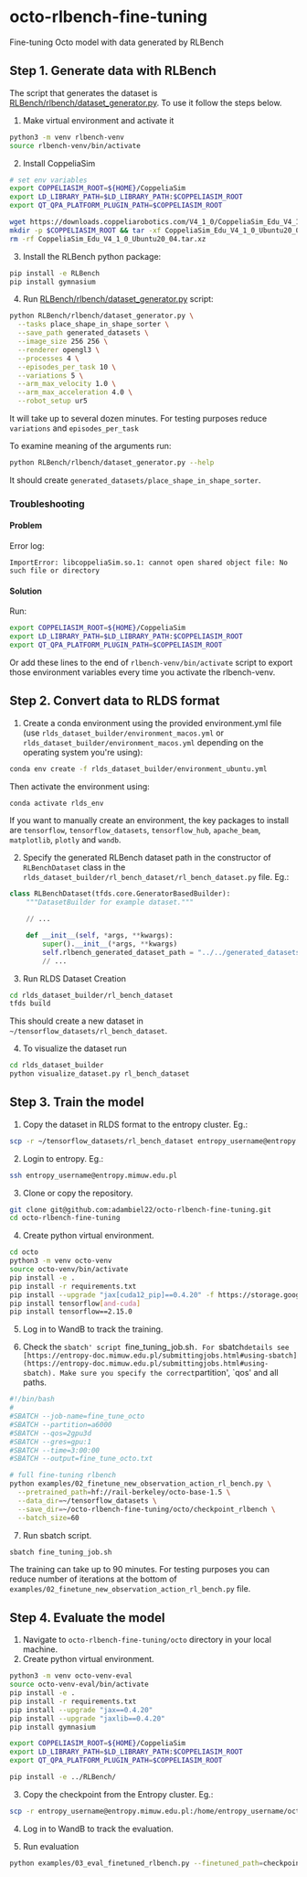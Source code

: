 # octo-rlbench-fine-tuning
Fine-tuning Octo model with data generated by RLBench


## Step 1. Generate data with RLBench

The script that generates the dataset is [RLBench/rlbench/dataset_generator.py](RLBench/rlbench/dataset_generator.py). To use it follow the steps below.

1. Make virtual environment and activate it

```bash
python3 -m venv rlbench-venv
source rlbench-venv/bin/activate
```

2. Install CoppeliaSim

```bash
# set env variables
export COPPELIASIM_ROOT=${HOME}/CoppeliaSim
export LD_LIBRARY_PATH=$LD_LIBRARY_PATH:$COPPELIASIM_ROOT
export QT_QPA_PLATFORM_PLUGIN_PATH=$COPPELIASIM_ROOT

wget https://downloads.coppeliarobotics.com/V4_1_0/CoppeliaSim_Edu_V4_1_0_Ubuntu20_04.tar.xz
mkdir -p $COPPELIASIM_ROOT && tar -xf CoppeliaSim_Edu_V4_1_0_Ubuntu20_04.tar.xz -C $COPPELIASIM_ROOT --strip-components 1
rm -rf CoppeliaSim_Edu_V4_1_0_Ubuntu20_04.tar.xz
```

3. Install the RLBench python package:

```bash
pip install -e RLBench
pip install gymnasium
```

4. Run [RLBench/rlbench/dataset_generator.py](RLBench/rlbench/dataset_generator.py) script:
```bash
python RLBench/rlbench/dataset_generator.py \
  --tasks place_shape_in_shape_sorter \
  --save_path generated_datasets \
  --image_size 256 256 \
  --renderer opengl3 \
  --processes 4 \
  --episodes_per_task 10 \
  --variations 5 \
  --arm_max_velocity 1.0 \
  --arm_max_acceleration 4.0 \
  --robot_setup ur5
```
It will take up to several dozen minutes. For testing purposes reduce `variations` and `episodes_per_task`

To examine meaning of the arguments run:
```bash
python RLBench/rlbench/dataset_generator.py --help
```

It should create `generated_datasets/place_shape_in_shape_sorter`.


### Troubleshooting

#### Problem

Error log:
```
ImportError: libcoppeliaSim.so.1: cannot open shared object file: No such file or directory
```

#### Solution

Run:
```bash
export COPPELIASIM_ROOT=${HOME}/CoppeliaSim
export LD_LIBRARY_PATH=$LD_LIBRARY_PATH:$COPPELIASIM_ROOT
export QT_QPA_PLATFORM_PLUGIN_PATH=$COPPELIASIM_ROOT
```

Or add these lines to the end of `rlbench-venv/bin/activate` script to export those environment variables every time you activate the rlbench-venv.

## Step 2. Convert data to RLDS format

1. Create a conda environment using the provided environment.yml file (use `rlds_dataset_builder/environment_macos.yml` or `rlds_dataset_builder/environment_macos.yml` depending on the operating system you're using):
```bash
conda env create -f rlds_dataset_builder/environment_ubuntu.yml
```

Then activate the environment using:
```bash
conda activate rlds_env
```

If you want to manually create an environment, the key packages to install are `tensorflow`, 
`tensorflow_datasets`, `tensorflow_hub`, `apache_beam`, `matplotlib`, `plotly` and `wandb`.

2. Specify the generated RLBench dataset path in the constructor of `RLBenchDataset` class in the `rlds_dataset_builder/rl_bench_dataset/rl_bench_dataset.py` file. Eg.:

```python
class RLBenchDataset(tfds.core.GeneratorBasedBuilder):
    """DatasetBuilder for example dataset."""

    // ...

    def __init__(self, *args, **kwargs):
        super().__init__(*args, **kwargs)
        self.rlbench_generated_dataset_path = "../../generated_datasets/place_shape_in_shape_sorter"
        // ...
```


3. Run RLDS Dataset Creation
```bash
cd rlds_dataset_builder/rl_bench_dataset
tfds build
```

This should create a new dataset in `~/tensorflow_datasets/rl_bench_dataset`.

4. To visualize the dataset run

```bash
cd rlds_dataset_builder
python visualize_dataset.py rl_bench_dataset
```


## Step 3. Train the model

1. Copy the dataset in RLDS format to the entropy cluster. Eg.:

```bash
scp -r ~/tensorflow_datasets/rl_bench_dataset entropy_username@entropy.mimuw.edu.pl:/home/entropy_username/tensorflow_datasets
```

2. Login to entropy. Eg.:

```bash
ssh entropy_username@entropy.mimuw.edu.pl
```

3. Clone or copy the repository.

```bash
git clone git@github.com:adambiel22/octo-rlbench-fine-tuning.git
cd octo-rlbench-fine-tuning
```

4. Create python virtual environment.

```bash
cd octo
python3 -m venv octo-venv
source octo-venv/bin/activate
pip install -e .
pip install -r requirements.txt
pip install --upgrade "jax[cuda12_pip]==0.4.20" -f https://storage.googleapis.com/jax-releases/jax_cuda_releases.html
pip install tensorflow[and-cuda]
pip install tensorflow==2.15.0
```

5. Log in to WandB to track the training.

6. Check the `sbatch' script `fine_tuning_job.sh`. For `sbatch` details see [https://entropy-doc.mimuw.edu.pl/submittingjobs.html#using-sbatch](https://entropy-doc.mimuw.edu.pl/submittingjobs.html#using-sbatch). Make sure you specify the correct `partition', `qos' and all paths.
```bash
#!/bin/bash
#
#SBATCH --job-name=fine_tune_octo
#SBATCH --partition=a6000
#SBATCH --qos=2gpu3d
#SBATCH --gres=gpu:1
#SBATCH --time=3:00:00
#SBATCH --output=fine_tune_octo.txt

# full fine-tuning rlbench
python examples/02_finetune_new_observation_action_rl_bench.py \
  --pretrained_path=hf://rail-berkeley/octo-base-1.5 \
  --data_dir=~/tensorflow_datasets \
  --save_dir=~/octo-rlbench-fine-tuning/octo/checkpoint_rlbench \
  --batch_size=60
```

7. Run sbatch script.
```bash
sbatch fine_tuning_job.sh
```

The training can take up to 90 minutes. For testing purposes you can reduce number of iterations at the bottom of `examples/02_finetune_new_observation_action_rl_bench.py` file.

## Step 4. Evaluate the model

1. Navigate to `octo-rlbench-fine-tuning/octo` directory in your local machine.
2. Create python virtual environment.
```bash
python3 -m venv octo-venv-eval
source octo-venv-eval/bin/activate
pip install -e .
pip install -r requirements.txt
pip install --upgrade "jax==0.4.20"
pip install --upgrade "jaxlib==0.4.20"
pip install gymnasium

export COPPELIASIM_ROOT=${HOME}/CoppeliaSim
export LD_LIBRARY_PATH=$LD_LIBRARY_PATH:$COPPELIASIM_ROOT
export QT_QPA_PLATFORM_PLUGIN_PATH=$COPPELIASIM_ROOT

pip install -e ../RLBench/
```

3. Copy the checkpoint from the Entropy cluster. Eg.:
```bash
scp -r entropy_username@entropy.mimuw.edu.pl:/home/entropy_username/octo-rlbench-fine-tuning/octo/checkpoint_rlbench .
```

4. Log in to WandB to track the evaluation.

5. Run evaluation
```bash
python examples/03_eval_finetuned_rlbench.py --finetuned_path=checkpoint_rlbench
```
